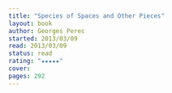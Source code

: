 ```yaml
---
title: "Species of Spaces and Other Pieces"
layout: book
author: Georges Perec
started: 2013/03/09
read: 2013/03/09
status: read
rating: "★★★★★"
cover: 
pages: 292
---
```


